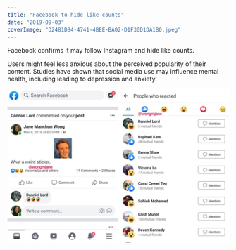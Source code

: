 ```yaml
---
title: "Facebook to hide like counts"
date: "2019-09-03"
coverImage: "D2481DB4-4741-4BEE-BA02-D1F30D1DA1B0.jpeg"
---
```


Facebook confirms it may follow Instagram and hide like counts. 

Users might feel less anxious about the perceived popularity of their content. Studies have shown that social media use may influence mental health, including leading to depression and anxiety. 

![](images/D2481DB4-4741-4BEE-BA02-D1F30D1DA1B0-1024x712.jpeg)
